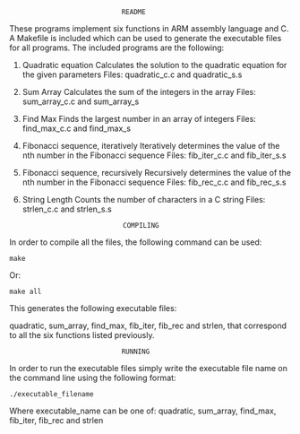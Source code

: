                                 README

These programs implement six functions in ARM assembly language and C.
A Makefile is included which can be used to generate the executable
files for all programs. The included programs are the following:

1. Quadratic equation
    Calculates the solution to the quadratic equation for the given parameters
    Files: quadratic_c.c and quadratic_s.s

2. Sum Array
    Calculates the sum of the integers in the array
    Files: sum_array_c.c and sum_array_s

3. Find Max
    Finds the largest number in an array of integers
    Files: find_max_c.c and find_max_s

4. Fibonacci sequence, iteratively
    Iteratively determines the value of the nth number in the Fibonacci sequence
    Files: fib_iter_c.c and fib_iter_s.s

5. Fibonacci sequence, recursively
    Recursively determines the value of the nth number in the Fibonacci sequence
    Files: fib_rec_c.c and fib_rec_s.s

6. String Length
    Counts the number of characters in a C string
    Files: strlen_c.c and strlen_s.s

                                COMPILING 

In order to compile all the files, the following command can be used:

    make

Or:

    make all

This generates the following executable files:

quadratic, sum_array, find_max, fib_iter, fib_rec and strlen, that correspond
to all the six functions listed previously.

                                RUNNING

In order to run the executable files simply write the executable file name
on the command line using the following format:

    ./executable_filename
    
Where executable_name can be one of: quadratic, sum_array, find_max, fib_iter,
fib_rec and strlen


